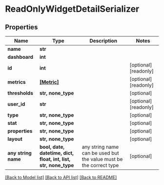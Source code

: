 # ReadOnlyWidgetDetailSerializer


## Properties
Name | Type | Description | Notes
------------ | ------------- | ------------- | -------------
**name** | **str** |  | 
**dashboard** | **int** |  | 
**id** | **int** |  | [optional] [readonly] 
**metrics** | [**[Metric]**](Metric.md) |  | [optional] [readonly] 
**thresholds** | **str, none_type** |  | [optional] 
**user_id** | **str** |  | [optional] [readonly] 
**type** | **str, none_type** |  | [optional] 
**stat** | **str, none_type** |  | [optional] 
**properties** | **str, none_type** |  | [optional] 
**layout** | **str, none_type** |  | [optional] 
**any string name** | **bool, date, datetime, dict, float, int, list, str, none_type** | any string name can be used but the value must be the correct type | [optional]

[[Back to Model list]](../README.md#documentation-for-models) [[Back to API list]](../README.md#documentation-for-api-endpoints) [[Back to README]](../README.md)


